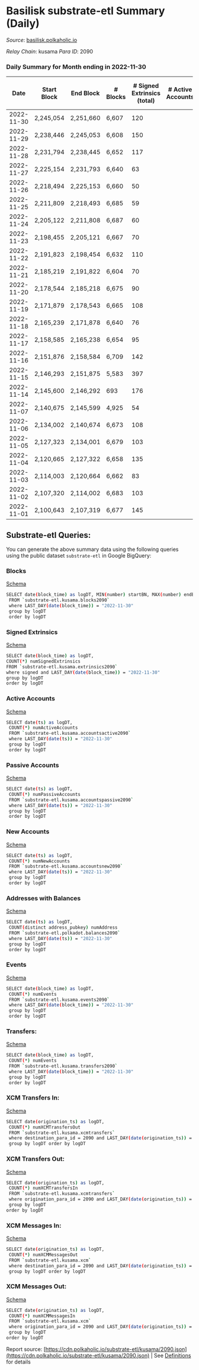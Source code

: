 # Basilisk substrate-etl Summary (Daily)

_Source_: [basilisk.polkaholic.io](https://basilisk.polkaholic.io)

*Relay Chain*: kusama
*Para ID*: 2090



### Daily Summary for Month ending in 2022-11-30


| Date | Start Block | End Block | # Blocks  | # Signed Extrinsics (total) | # Active Accounts | # Passive | # New | # Addresses with Balances | # Events | # Transfers | # XCM Transfers In | # XCM Transfers Out | # XCM In | # XCM Out | Issues | 
| ---- | ----------- | --------- | --------  | --------------------------- | ----------------- | --------- | ----- | ------------------------- | -------- | ----------- | ------------------ | ------------------- | -------- | --------- | ------ |
| 2022-11-30 | 2,245,054 | 2,251,660 | 6,607  | 120 |  |  |  | 16,833 | 21,438 | 174 ($10,956.55) | 23 ($2,775.27) | 28 ($4,852.32) | 21 | 28 |  |
| 2022-11-29 | 2,238,446 | 2,245,053 | 6,608  | 150 |  |  |  |  | 21,418 | 122 ($5,538.39) | 16 ($1,255.83) | 13 ($2,351.44) | 17 | 13 |  |
| 2022-11-28 | 2,231,794 | 2,238,445 | 6,652  | 117 |  |  |  | 16,828 | 21,361 | 121 ($12,662.18) | 20 ($2,222.23) | 19 ($5,582.84) | 20 | 19 |  |
| 2022-11-27 | 2,225,154 | 2,231,793 | 6,640  | 63 |  |  |  | 16,824 | 20,616 | 50 ($2,245.24) | 10 ($1,191.37) | 8 ($570.11) | 10 | 8 |  |
| 2022-11-26 | 2,218,494 | 2,225,153 | 6,660  | 50 |  |  |  |  | 20,568 | 41 ($1,520.15) | 9 ($433.71) | 7 ($920.28) | 9 | 7 |  |
| 2022-11-25 | 2,211,809 | 2,218,493 | 6,685  | 59 |  |  |  | 16,820 | 20,820 | 71 ($5,913.38) | 14 ($1,438.17) | 7 ($620.57) | 14 | 7 |  |
| 2022-11-24 | 2,205,122 | 2,211,808 | 6,687  | 60 |  |  |  | 16,819 | 20,767 | 59 ($4,160.85) | 6 ($545.83) | 10 ($1,258.25) | 6 | 10 |  |
| 2022-11-23 | 2,198,455 | 2,205,121 | 6,667  | 70 |  |  |  |  | 20,753 | 61 ($1,606.43) | 8 ($264.90) | 13 ($974.59) | 8 | 13 |  |
| 2022-11-22 | 2,191,823 | 2,198,454 | 6,632  | 110 |  |  |  | 16,818 | 21,187 | 118 ($5,812.13) | 15 ($1,614.51) | 29 ($3,213.26) | 15 | 29 |  |
| 2022-11-21 | 2,185,219 | 2,191,822 | 6,604  | 70 |  |  |  | 16,816 | 20,862 | 108 ($3,530.39) | 24 ($1,956.77) | 16 ($5,849.40) | 24 | 16 |  |
| 2022-11-20 | 2,178,544 | 2,185,218 | 6,675  | 90 |  |  |  | 16,814 | 21,124 | 96 ($4,214.34) | 19 ($1,173.37) | 20 ($3,599.57) | 19 | 20 |  |
| 2022-11-19 | 2,171,879 | 2,178,543 | 6,665  | 108 |  |  |  |  | 21,257 | 124 ($9,236.79) | 18 ($3,363.16) | 21 ($6,543.07) | 18 | 21 |  |
| 2022-11-18 | 2,165,239 | 2,171,878 | 6,640  | 76 |  |  |  | 16,812 | 20,883 | 97 ($6,411.93) | 17 ($1,882.60) | 7 ($1,125.76) | 16 | 7 |  |
| 2022-11-17 | 2,158,585 | 2,165,238 | 6,654  | 95 |  |  |  | 16,812 | 21,101 | 68 ($1,671.15) | 8 ($1,765.31) | 11 ($2,050.03) | 8 | 11 |  |
| 2022-11-16 | 2,151,876 | 2,158,584 | 6,709  | 142 |  |  |  |  | 21,957 | 150 ($7,046.54) | 31 ($1,752.42) | 36 ($6,212.32) | 31 | 36 |  |
| 2022-11-15 | 2,146,293 | 2,151,875 | 5,583  | 397 |  |  |  | 16,808 | 19,746 | 84 ($9,638.64) | 14 ($3,421.73) | 14 ($7,151.64) | 14 | 15 |  |
| 2022-11-14 | 2,145,600 | 2,146,292 | 693  | 176 |  |  |  |  | 3,539 | 63 ($9,906.45) | 5 ($71.87) | 15 ($1,686.04) | 5 | 16 |  |
| 2022-11-07 | 2,140,675 | 2,145,599 | 4,925  | 54 |  |  |  | 16,794 | 15,298 | 40 ($1,263.26) | 21 ($1,113.91) | 11 ($779.22) | 21 | 11 |  |
| 2022-11-06 | 2,134,002 | 2,140,674 | 6,673  | 108 |  |  |  |  | 21,115 | 113 ($7,332.03) | 21 ($2,731.41) | 8 ($1,516.47) | 21 | 25 |  |
| 2022-11-05 | 2,127,323 | 2,134,001 | 6,679  | 103 |  |  |  |  | 21,064 | 110 ($6,277.87) | 16 ($6,651.31) | 13 ($6,683.87) | 16 | 22 |  |
| 2022-11-04 | 2,120,665 | 2,127,322 | 6,658  | 135 |  |  |  | 16,787 | 21,122 | 128 ($4,354.76) | 17 ($2,061.06) | 8 ($520.50) | 17 | 19 |  |
| 2022-11-03 | 2,114,003 | 2,120,664 | 6,662  | 83 |  |  |  |  | 20,718 | 67 ($1,143.32) | 15 ($582.72) | 10 ($322.80) | 16 | 13 |  |
| 2022-11-02 | 2,107,320 | 2,114,002 | 6,683  | 103 |  |  |  | 16,776 | 21,107 | 92 ($3,170.01) | 24 ($1,784.11) | 17 ($903.29) | 24 | 23 |  |
| 2022-11-01 | 2,100,643 | 2,107,319 | 6,677  | 145 |  |  |  |  | 21,277 | 92 ($5,334.37) | 17 ($6,125.33) | 7 ($673.67) | 17 | 12 |  |

## Substrate-etl Queries:
You can generate the above summary data using the following queries using the public dataset `substrate-etl` in Google BigQuery:


### Blocks 

[Schema](https://github.com/colorfulnotion/substrate-etl/blob/main/schema/blocks.json)

```bash
SELECT date(block_time) as logDT, MIN(number) startBN, MAX(number) endBN, COUNT(*) numBlocks 
 FROM `substrate-etl.kusama.blocks2090`  
 where LAST_DAY(date(block_time)) = "2022-11-30" 
 group by logDT 
 order by logDT
```

### Signed Extrinsics 

[Schema](https://github.com/colorfulnotion/substrate-etl/blob/main/schema/extrinsics.json)

```bash
SELECT date(block_time) as logDT, 
COUNT(*) numSignedExtrinsics 
FROM `substrate-etl.kusama.extrinsics2090`  
where signed and LAST_DAY(date(block_time)) = "2022-11-30" 
group by logDT 
order by logDT
```

### Active Accounts 

[Schema](https://github.com/colorfulnotion/substrate-etl/blob/main/schema/accountsactive.json)

```bash
SELECT date(ts) as logDT, 
 COUNT(*) numActiveAccounts 
 FROM `substrate-etl.kusama.accountsactive2090` 
 where LAST_DAY(date(ts)) = "2022-11-30" 
 group by logDT 
 order by logDT
```

### Passive Accounts 

[Schema](https://github.com/colorfulnotion/substrate-etl/blob/main/schema/accountspassive.json)

```bash
SELECT date(ts) as logDT, 
 COUNT(*) numPassiveAccounts 
 FROM `substrate-etl.kusama.accountspassive2090` 
 where LAST_DAY(date(ts)) = "2022-11-30" 
 group by logDT 
 order by logDT
```

### New Accounts 

[Schema](https://github.com/colorfulnotion/substrate-etl/blob/main/schema/accountsnew.json)

```bash
SELECT date(ts) as logDT, 
 COUNT(*) numNewAccounts 
 FROM `substrate-etl.kusama.accountsnew2090` 
 where LAST_DAY(date(ts)) = "2022-11-30" 
 group by logDT
 order by logDT
```

### Addresses with Balances 

[Schema](https://github.com/colorfulnotion/substrate-etl/blob/main/schema/balances.json)

```bash
SELECT date(ts) as logDT,
 COUNT(distinct address_pubkey) numAddress 
 FROM `substrate-etl.polkadot.balances2090` 
 where LAST_DAY(date(ts)) = "2022-11-30" 
 group by logDT 
 order by logDT
```

### Events 

[Schema](https://github.com/colorfulnotion/substrate-etl/blob/main/schema/events.json)

```bash
SELECT date(block_time) as logDT, 
 COUNT(*) numEvents 
 FROM `substrate-etl.kusama.events2090` 
 where LAST_DAY(date(block_time)) = "2022-11-30" 
 group by logDT 
 order by logDT
```

### Transfers:

[Schema](https://github.com/colorfulnotion/substrate-etl/blob/main/schema/transfers.json)

```bash
SELECT date(block_time) as logDT, 
 COUNT(*) numEvents 
 FROM `substrate-etl.kusama.transfers2090` 
 where LAST_DAY(date(block_time)) = "2022-11-30" 
 group by logDT 
 order by logDT
```

### XCM Transfers In: 

[Schema](https://github.com/colorfulnotion/substrate-etl/blob/main/schema/xcmtransfers.json)

```bash
SELECT date(origination_ts) as logDT, 
 COUNT(*) numXCMTransfersOut 
 FROM `substrate-etl.kusama.xcmtransfers` 
 where destination_para_id = 2090 and LAST_DAY(date(origination_ts)) = "2022-11-30" 
 group by logDT order by logDT
```

### XCM Transfers Out: 

[Schema](https://github.com/colorfulnotion/substrate-etl/blob/main/schema/xcmtransfers.json)

```bash
SELECT date(origination_ts) as logDT, 
 COUNT(*) numXCMTransfersIn 
 FROM `substrate-etl.kusama.xcmtransfers` 
 where origination_para_id = 2090 and LAST_DAY(date(origination_ts)) = "2022-11-30" 
 group by logDT 
order by logDT
```

### XCM Messages In: 

[Schema](https://github.com/colorfulnotion/substrate-etl/blob/main/schema/xcm.json)

```bash
SELECT date(origination_ts) as logDT, 
 COUNT(*) numXCMMessagesOut 
 FROM `substrate-etl.kusama.xcm` 
 where destination_para_id = 2090 and LAST_DAY(date(origination_ts)) = "2022-11-30" 
 group by logDT order by logDT
```

### XCM Messages Out: 

[Schema](https://github.com/colorfulnotion/substrate-etl/blob/main/schema/xcm.json)

```bash
SELECT date(origination_ts) as logDT, 
 COUNT(*) numXCMMessagesIn 
 FROM `substrate-etl.kusama.xcm` 
 where origination_para_id = 2090 and LAST_DAY(date(origination_ts)) = "2022-11-30" 
 group by logDT 
order by logDT
```


Report source: [https://cdn.polkaholic.io/substrate-etl/kusama/2090.json](https://cdn.polkaholic.io/substrate-etl/kusama/2090.json) | See [Definitions](/DEFINITIONS.md) for details
